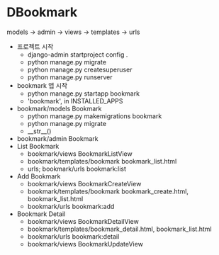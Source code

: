 # DBookmark
models -> admin -> views -> templates -> urls
- 프로젝트 시작
    - django-admin startproject config .
    - python manage.py migrate
    - python manage.py createsuperuser
    - python manage.py runserver
- bookmark 앱 시작
  - python manage.py startapp bookmark
  - 'bookmark', in INSTALLED_APPS
- bookmark/models Bookmark
  - python manage.py makemigrations bookmark
  - python manage.py migrate
  - \_\_str\_\_()
- bookmark/admin Bookmark
- List Bookmark
  - bookmark/views BookmarkListView
  - bookmark/templates/bookmark bookmark_list.html
  - urls; bookmark/urls bookmark:list
- Add Bookmark 
  - bookmark/views BookmarkCreateView
  - bookmark/templates/bookmark bookmark_create.html, bookmark_list.html
  - bookmark/urls bookmark:add
- Bookmark Detail
  - bookmark/views BookmarkDetailView
  - bookmark/templates/bookmark_detail.html, bookmark_list.html
  - bookmark/urls bookmark:detail
  - bookmark/views BookmarkUpdateView